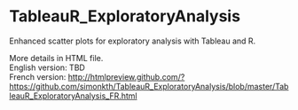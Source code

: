# TableauR_ExploratoryAnalysis
Enhanced scatter plots for exploratory analysis with Tableau and R.

More details in HTML file.  
English version: TBD  
French version: http://htmlpreview.github.com/?https://github.com/simonkth/TableauR_ExploratoryAnalysis/blob/master/TableauR_ExploratoryAnalysis_FR.html  
